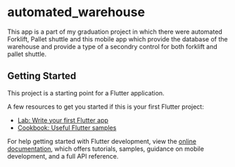 # automated_warehouse

This app is a part of my graduation project in which there were  automated Forklift, Pallet shuttle and this mobile app which provide the database of the warehouse and provide a type of a secondry control for both forklift and pallet shuttle.

## Getting Started

This project is a starting point for a Flutter application.

A few resources to get you started if this is your first Flutter project:

- [Lab: Write your first Flutter app](https://docs.flutter.dev/get-started/codelab)
- [Cookbook: Useful Flutter samples](https://docs.flutter.dev/cookbook)

For help getting started with Flutter development, view the
[online documentation](https://docs.flutter.dev/), which offers tutorials,
samples, guidance on mobile development, and a full API reference.
